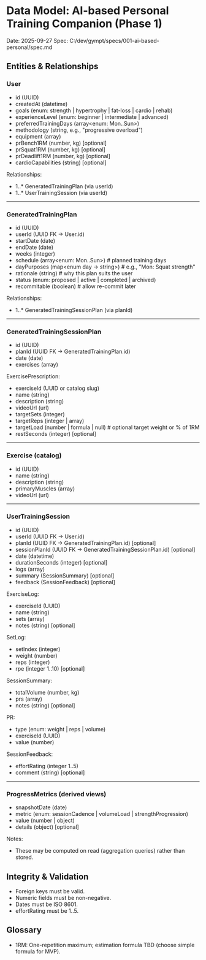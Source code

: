 # Data Model: AI-based Personal Training Companion (Phase 1)

Date: 2025-09-27
Spec: C:/dev/gympt/specs/001-ai-based-personal/spec.md

## Entities & Relationships

### User
- id (UUID)
- createdAt (datetime)
- goals (enum: strength | hypertrophy | fat-loss | cardio | rehab)
- experienceLevel (enum: beginner | intermediate | advanced)
- preferredTrainingDays (array<enum: Mon..Sun>)
- methodology (string, e.g., "progressive overload")
- equipment (array<string>)
- prBench1RM (number, kg) [optional]
- prSquat1RM (number, kg) [optional]
- prDeadlift1RM (number, kg) [optional]
- cardioCapabilities (string) [optional]

Relationships:
- 1..* GeneratedTrainingPlan (via userId)
- 1..* UserTrainingSession (via userId)

---

### GeneratedTrainingPlan
- id (UUID)
- userId (UUID FK → User.id)
- startDate (date)
- endDate (date)
- weeks (integer)
- schedule (array<enum: Mon..Sun>)  # planned training days
- dayPurposes (map<enum day → string>)  # e.g., "Mon: Squat strength"
- rationale (string)  # why this plan suits the user
- status (enum: proposed | active | completed | archived)
- recommitable (boolean)  # allow re-commit later

Relationships:
- 1..* GeneratedTrainingSessionPlan (via planId)

---

### GeneratedTrainingSessionPlan
- id (UUID)
- planId (UUID FK → GeneratedTrainingPlan.id)
- date (date)
- exercises (array<ExercisePrescription>)

ExercisePrescription:
- exerciseId (UUID or catalog slug)
- name (string)
- description (string)
- videoUrl (url)
- targetSets (integer)
- targetReps (integer | array<int>)
- targetLoad (number | formula | null)  # optional target weight or % of 1RM
- restSeconds (integer) [optional]

---

### Exercise (catalog)
- id (UUID)
- name (string)
- description (string)
- primaryMuscles (array<string>)
- videoUrl (url)

---

### UserTrainingSession
- id (UUID)
- userId (UUID FK → User.id)
- planId (UUID FK → GeneratedTrainingPlan.id) [optional]
- sessionPlanId (UUID FK → GeneratedTrainingSessionPlan.id) [optional]
- date (datetime)
- durationSeconds (integer) [optional]
- logs (array<ExerciseLog>)
- summary (SessionSummary) [optional]
- feedback (SessionFeedback) [optional]

ExerciseLog:
- exerciseId (UUID)
- name (string)
- sets (array<SetLog>)
- notes (string) [optional]

SetLog:
- setIndex (integer)
- weight (number)
- reps (integer)
- rpe (integer 1..10) [optional]

SessionSummary:
- totalVolume (number, kg)
- prs (array<PR>)
- notes (string) [optional]

PR:
- type (enum: weight | reps | volume)
- exerciseId (UUID)
- value (number)

SessionFeedback:
- effortRating (integer 1..5)
- comment (string) [optional]

---

### ProgressMetrics (derived views)
- snapshotDate (date)
- metric (enum: sessionCadence | volumeLoad | strengthProgression)
- value (number | object)
- details (object) [optional]

Notes:
- These may be computed on read (aggregation queries) rather than stored.

## Integrity & Validation
- Foreign keys must be valid.
- Numeric fields must be non-negative.
- Dates must be ISO 8601.
- effortRating must be 1..5.

## Glossary
- 1RM: One-repetition maximum; estimation formula TBD (choose simple formula for MVP).
